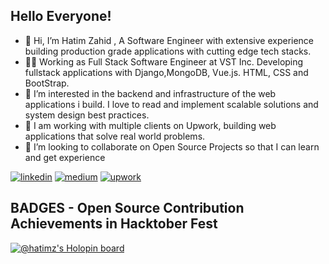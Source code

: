 
## Hello Everyone!

- 👋 Hi, I’m Hatim Zahid , A Software Engineer with extensive experience building production grade applications with cutting edge tech stacks.
- 👨‍⚖️ Working as Full Stack Software Engineer at VST Inc. Developing fullstack applications with Django,MongoDB, Vue.js. HTML, CSS and BootStrap.
- 👀 I’m interested in the backend and infrastructure of the web applications i build. I love to read and implement scalable solutions and system design best practices.
- 🌱 I am working with multiple clients on Upwork, building web applications that solve real world problems. 
- 💞️ I’m looking to collaborate on Open Source Projects so that I can learn and get experience

[![linkedin](https://img.shields.io/badge/linkedin-0A66C2?style=for-the-badge&logo=linkedin&logoColor=white)](https://www.linkedin.com/in/hatim-zahid-software-engineer/)
[![medium](https://img.shields.io/badge/medium-FFFFFF?style=for-the-badge&logo=medium&logoColor=black)](https://medium.com/@hatim.zahid)
[![upwork](https://img.shields.io/badge/upwork-6FDA44?style=for-the-badge&logo=upwork&logoColor=white)](https://www.upwork.com/freelancers/~015dba6905ee11ad1a)


## BADGES - Open Source Contribution Achievements in Hacktober Fest

[![@hatimz's Holopin board](https://holopin.me/hatimz)](https://holopin.io/@hatimz)

<div data-iframe-width="150" data-iframe-height="270" data-share-badge-id="feb734e0-510c-4902-b19a-fdc6809b5579" data-share-badge-host="https://www.credly.com"></div><script type="text/javascript" async src="//cdn.credly.com/assets/utilities/embed.js"></script>

<!---
HatimZ/HatimZ is a ✨ special ✨ repository because its `README.md` (this file) appears on your GitHub profile.
You can click the Preview link to take a look at your changes.
--->
